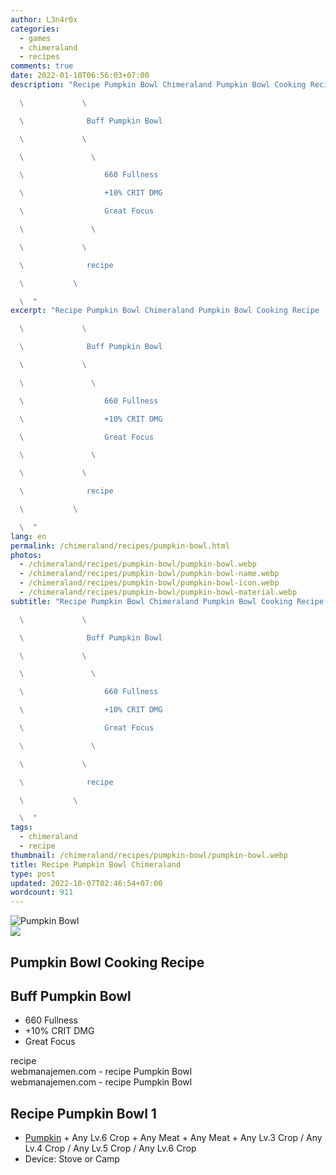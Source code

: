 ```yaml
---
author: L3n4r0x
categories:
  - games
  - chimeraland
  - recipes
comments: true
date: 2022-01-10T06:56:03+07:00
description: "Recipe Pumpkin Bowl Chimeraland Pumpkin Bowl Cooking Recipe

  \             \ 

  \              Buff Pumpkin Bowl

  \             \ 

  \               \ 

  \                  660 Fullness

  \                  +10% CRIT DMG

  \                  Great Focus

  \               \ 

  \             \ 

  \              recipe

  \           \ 

  \  "
excerpt: "Recipe Pumpkin Bowl Chimeraland Pumpkin Bowl Cooking Recipe

  \             \ 

  \              Buff Pumpkin Bowl

  \             \ 

  \               \ 

  \                  660 Fullness

  \                  +10% CRIT DMG

  \                  Great Focus

  \               \ 

  \             \ 

  \              recipe

  \           \ 

  \  "
lang: en
permalink: /chimeraland/recipes/pumpkin-bowl.html
photos:
  - /chimeraland/recipes/pumpkin-bowl/pumpkin-bowl.webp
  - /chimeraland/recipes/pumpkin-bowl/pumpkin-bowl-name.webp
  - /chimeraland/recipes/pumpkin-bowl/pumpkin-bowl-icon.webp
  - /chimeraland/recipes/pumpkin-bowl/pumpkin-bowl-material.webp
subtitle: "Recipe Pumpkin Bowl Chimeraland Pumpkin Bowl Cooking Recipe

  \             \ 

  \              Buff Pumpkin Bowl

  \             \ 

  \               \ 

  \                  660 Fullness

  \                  +10% CRIT DMG

  \                  Great Focus

  \               \ 

  \             \ 

  \              recipe

  \           \ 

  \  "
tags:
  - chimeraland
  - recipe
thumbnail: /chimeraland/recipes/pumpkin-bowl/pumpkin-bowl.webp
title: Recipe Pumpkin Bowl Chimeraland
type: post
updated: 2022-10-07T02:46:54+07:00
wordcount: 911
---
```


<link
  rel="stylesheet"
  href="https://rawcdn.githack.com/dimaslanjaka/Web-Manajemen/870a349/css/bootstrap-5-3-0-alpha3-wrapper.css"
/>
<section id="bootstrap-wrapper">
  <div data-bs-theme="dark">
    <div class="card mb-2">
      <div class="card-body">
        <div class="row g-0">
          <div class="col-sm-4 position-relative mb-2">
            <img
              src="https://www.webmanajemen.com/chimeraland/recipes/pumpkin-bowl/pumpkin-bowl-material.webp"
              class="card-img fit-cover w-100 h-100"
              alt="Pumpkin Bowl"
              data-fancybox="true"
            />
          </div>
          <div class="col-sm-8 mb-2">
            <div class="card-body">
              <div class="d-flex flex-row align-items-center mb-3">
                <img
                  class="d-inline-block me-2"
                  src="https://www.webmanajemen.com/chimeraland/recipes/pumpkin-bowl/pumpkin-bowl-icon.webp"
                  width="auto"
                  height="auto"
                  style="vertical-align: middle"
                />
                <h2 class="fs-5">Pumpkin Bowl Cooking Recipe</h2>
              </div>
              <h2 class="card-title fs-5">Buff Pumpkin Bowl</h2>
              <div class="card-text">
                <ul>
                  <li>660 Fullness</li>
                  <li>+10% CRIT DMG</li>
                  <li>Great Focus</li>
                </ul>
              </div>
              <span class="badge rounded-pill">recipe</span>
            </div>
            <div class="card-footer text-end text-muted mt-auto">
              webmanajemen.com - recipe Pumpkin Bowl
            </div>
          </div>
        </div>
      </div>
      <div class="card-footer text-end text-muted">
        webmanajemen.com - recipe Pumpkin Bowl
      </div>
    </div>
    <div class="row mb-2">
      <div class="col-12 col-lg-6 recipe-item mb-2">
        <div class="card">
          <div class="card-body">
            <h2 class="card-title fs-5">Recipe Pumpkin Bowl 1</h2>
            <div class="card-text">
              <ul>
                <li>
                  <a
                    class="text-decoration-none text-primary"
                    href="/chimeraland/materials/pumpkin.html"
                    >Pumpkin</a
                  ><span> + </span>Any Lv.6 Crop<span> + </span>Any Meat<span>
                    + </span
                  >Any Meat<span> + </span>Any Lv.3 Crop<span> / </span>Any Lv.4
                  Crop<span> / </span>Any Lv.5 Crop<span> / </span>Any Lv.6 Crop
                </li>
                <li>Device: Stove or Camp</li>
              </ul>
            </div>
          </div>
        </div>
      </div>
    </div>
  </div>
</section>